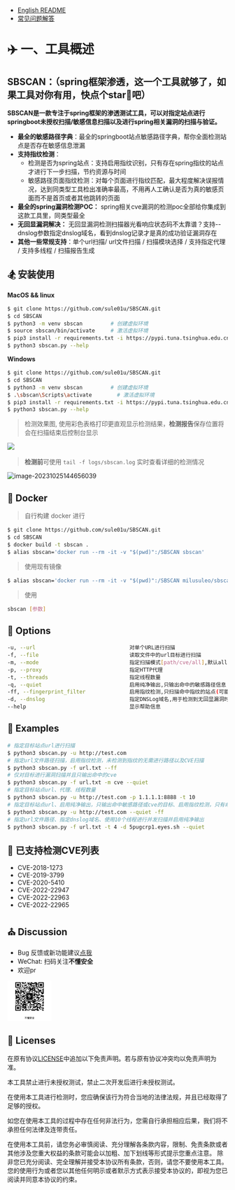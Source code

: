- [English README](https://github.com/sule01u/SBSCAN/blob/master/README_en.md)
- [常见问题解答](https://github.com/sule01u/SBSCAN/wiki)

# ✈️ 一、工具概述

## SBSCAN：（spring框架渗透，这一个工具就够了，如果工具对你有用，快点个star🌟吧）
**SBSCAN是一款专注于spring框架的渗透测试工具，可以对指定站点进行springboot未授权扫描/敏感信息扫描以及进行spring相关漏洞的扫描与验证。**

- **最全的敏感路径字典**：最全的springboot站点敏感路径字典，帮你全面检测站点是否存在敏感信息泄漏
- **支持指纹检测**：
  - 检测是否为spring站点：支持启用指纹识别，只有存在spring指纹的站点才进行下一步扫描，节约资源与时间
  - 敏感路径页面指纹检测：对每个页面进行指纹匹配，最大程度解决误报情况，达到同类型工具检出准确率最高，不用再人工确认是否为真的敏感页面而不是首页或者其他跳转的页面
- **最全的spring漏洞检测POC：** spring相关cve漏洞的检测poc全部给你集成到这款工具里，同类型最全
- **无回显漏洞解决：** 无回显漏洞检测扫描器光看响应状态码不太靠谱？支持--dnslog参数指定dnslog域名，看到dnslog记录才是真的成功验证漏洞存在
- **其他一些常规支持**：单个url扫描/ url文件扫描 / 扫描模块选择 / 支持指定代理 / 支持多线程 / 扫描报告生成

## 🏂 安装使用

**MacOS && linux**

```Bash
$ git clone https://github.com/sule01u/SBSCAN.git
$ cd SBSCAN
$ python3 -m venv sbscan         # 创建虚拟环境
$ source sbscan/bin/activate     # 激活虚拟环境
$ pip3 install -r requirements.txt -i https://pypi.tuna.tsinghua.edu.cn/simple   # -i 指定pip源安装依赖,可选；
$ python3 sbscan.py --help
```
**Windows**

```bash
$ git clone https://github.com/sule01u/SBSCAN.git
$ cd SBSCAN
$ python3 -m venv sbscan         # 创建虚拟环境
$ .\sbscan\Scripts\activate        # 激活虚拟环境
$ pip3 install -r requirements.txt -i https://pypi.tuna.tsinghua.edu.cn/simple   # -i 指定pip源安装依赖,可选；
$ python3 sbscan.py --help
```

> 检测效果图, 使用彩色表格打印更直观显示检测结果，**检测报告**保存位置将会在扫描结束后控制台显示

![](https://p.ipic.vip/1j9o3a.png)

> **检测前**可使用 `tail -f logs/sbscan.log` 实时查看详细的检测情况 

![image-20231025144656039](https://p.ipic.vip/95mhnq.png)

## 🐳 Docker

> 自行构建 docker 进行

```Bash
$ git clone https://github.com/sule01u/SBSCAN.git
$ cd SBSCAN
$ docker build -t sbscan .
$ alias sbscan='docker run --rm -it -v "$(pwd)":/SBSCAN sbscan'
```

> 使用现有镜像

```Bash
$ alias sbscan='docker run --rm -it -v "$(pwd)":/SBSCAN milusuleo/sbscan'
```

> 使用

```bash
sbscan [参数]
```

## 🎡 Options

```Bash
-u, --url                              对单个URL进行扫描
-f, --file                             读取文件中的url目标进行扫描
-m, --mode                             指定扫描模式[path/cve/all],默认all
-p, --proxy                            指定HTTP代理
-t, --threads                          指定线程数量
-q, --quiet                            启用纯净输出,只输出命中的敏感路径信息
-ff, --fingerprint_filter              启用指纹检测,只扫描命中指纹的站点(可能有漏报，结合实际情况选择是否启用)
-d, --dnslog                           指定DNSLog域名,用于检测到无回显漏洞时可接收被攻击主机的dns请求
--help                                 显示帮助信息
```

## 🎨 Examples
```Bash
# 指定目标站点url进行扫描
$ python3 sbscan.py -u http://test.com
# 指定url文件路径扫描，启用指纹检测，未检测到指纹的无需进行路径以及CVE扫描
$ python3 sbscan.py -f url.txt --ff
# 仅对目标进行漏洞扫描并且只输出命中的cve
$ python3 sbscan.py -f url.txt -m cve --quiet
# 指定目标站点url、代理、线程数量
$ python3 sbscan.py -u http://test.com -p 1.1.1.1:8888 -t 10
# 指定目标站点url、启用纯净输出，只输出命中敏感路径或cve的目标、启用指纹检测，只有命中指纹的才继续扫描
$ python3 sbscan.py -u http://test.com --quiet -ff
# 指定url文件路径、指定dnslog域名、使用10个线程进行并发扫描并启用纯净输出
$ python3 sbscan.py -f url.txt -t 4 -d 5pugcrp1.eyes.sh --quiet
```

## 🧾 已支持检测CVE列表
- CVE-2018-1273
- CVE-2019-3799
- CVE-2020-5410
- CVE-2022-22947
- CVE-2022-22963
- CVE-2022-22965

## ⛪ Discussion
* Bug 反馈或新功能建议[点我](https://github.com/sule01u/SBSCAN/issues)
* WeChat: 扫码关注**不懂安全**
* 欢迎pr
<p>
    <img alt="QR-code" src="https://github.com/sule01u/BigTree975.github.io/blob/master/img/mine.png" width="20%" height="20%" style="max-width:100%;">
</p>

## 📑 Licenses

在原有协议[LICENSE](https://github.com/sule01u/SBSCAN/blob/master/LICENSE)中追加以下免责声明。若与原有协议冲突均以免责声明为准。

本工具禁止进行未授权测试，禁止二次开发后进行未授权测试。

在使用本工具进行检测时，您应确保该行为符合当地的法律法规，并且已经取得了足够的授权。

如您在使用本工具的过程中存在任何非法行为，您需自行承担相应后果，我们将不承担任何法律及连带责任。

在使用本工具前，请您务必审慎阅读、充分理解各条款内容，限制、免责条款或者其他涉及您重大权益的条款可能会以加粗、加下划线等形式提示您重点注意。 除非您已充分阅读、完全理解并接受本协议所有条款，否则，请您不要使用本工具。您的使用行为或者您以其他任何明示或者默示方式表示接受本协议的，即视为您已阅读并同意本协议的约束。
